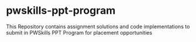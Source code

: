 # pwskills-ppt-program
This Repository contains assignment solutions and code implementations to submit in PWSkills PPT Program for placement opportunities
